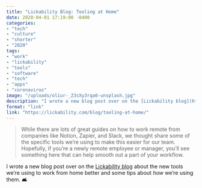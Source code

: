 ```yaml
---
title: "Lickability Blog: Tooling at Home"
date: 2020-04-01 17:19:00 -0400
categories: 
- "tech"
- "culture"
- "shorter"
- "2020"
tags: 
- "work"
- "lickability"
- "tools"
- "software"
- "tech"
- "apps"
- "coronavirus"
image: "/uploads/oliur-_Z3cXy3rqa0-unsplash.jpg"
description: "I wrote a new blog post over on the [Lickability blog](https://lickability.com/blog/) about the new tools we’re using to work from home better and some tips about _how_ we’re using them. 🛋"
format: "link"
link: "https://lickability.com/blog/tooling-at-home/"
---
```


> While there are lots of great guides on how to work remote from companies like Notion, Zapier, and Slack, we thought share some of the specific tools we’re using to make this easier for our team. Hopefully, if you’re a newly remote employee or manager, you’ll see something here that can help smooth out a part of your workflow.

I wrote a new blog post over on the [Lickability blog](https://lickability.com/blog/) about the new tools we’re using to work from home better and some tips about _how_ we’re using them. 🛋
